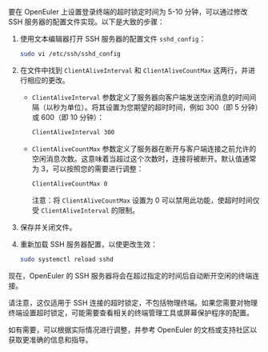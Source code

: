 要在 OpenEuler 上设置登录终端的超时锁定时间为 5-10 分钟，可以通过修改 SSH 服务器的配置文件实现。以下是大致的步骤：

1. 使用文本编辑器打开 SSH 服务器的配置文件 `sshd_config`：
   ```bash
   sudo vi /etc/ssh/sshd_config
   ```

2. 在文件中找到 `ClientAliveInterval` 和 `ClientAliveCountMax` 这两行，并进行相应的更改。

    - `ClientAliveInterval` 参数定义了服务器向客户端发送空闲消息的时间间隔（以秒为单位）。将其设置为您期望的超时时间，例如 300（即 5 分钟）或 600（即 10 分钟）：
      ```bash
      ClientAliveInterval 300
      ```

    - `ClientAliveCountMax` 参数定义了服务器在断开与客户端连接之前允许的空闲消息次数。这意味着当超过这个次数时，连接将被断开。默认值通常为 3，可以按照您的需要进行调整：
      ```bash
      ClientAliveCountMax 0
      ```

      注意：将 `ClientAliveCountMax` 设置为 0 可以禁用此功能，使超时时间仅受 `ClientAliveInterval` 的限制。

3. 保存并关闭文件。

4. 重新加载 SSH 服务器配置，以使更改生效：
   ```bash
   sudo systemctl reload sshd
   ```

现在，OpenEuler 的 SSH 服务器将会在超过指定的时间后自动断开空闲的终端连接。

请注意，这仅适用于 SSH 连接的超时锁定，不包括物理终端。如果您需要对物理终端设置超时锁定，可能需要查看相关的终端管理工具或屏幕保护程序的配置。

如有需要，可以根据实际情况进行调整，并参考 OpenEuler 的文档或支持社区以获取更准确的信息和指导。